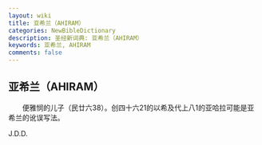 ```yaml
---
layout: wiki
title: 亚希兰（AHIRAM）
categories: NewBibleDictionary
description: 圣经新词典: 亚希兰（AHIRAM）
keywords: 亚希兰, AHIRAM
comments: false
---
```


## 亚希兰（AHIRAM）

　　便雅悯的儿子（民廿六38）。创四十六21的以希及代上八1的亚哈拉可能是亚希兰的讹误写法。

J.D.D.








